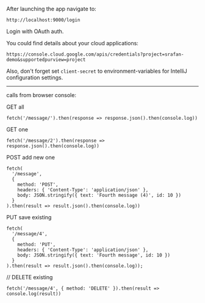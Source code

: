 After launching the app navigate to:

    http://localhost:9000/login

Login with OAuth auth.

You could find details about your cloud applications:

    https://console.cloud.google.com/apis/credentials?project=srafan-demo&supportedpurview=project
    
Also, don't forget set `client-secret` to environment-variables for IntelliJ configuration settings.

---

calls from browser console:

GET all

    fetch('/message/').then(response => response.json().then(console.log))

GET one

    fetch('/message/2').then(response => response.json().then(console.log))

POST add new one

    fetch(
      '/message', 
      { 
        method: 'POST', 
        headers: { 'Content-Type': 'application/json' },
        body: JSON.stringify({ text: 'Fourth message (4)', id: 10 })
      }
    ).then(result => result.json().then(console.log))

PUT save existing

    fetch(
      '/message/4', 
      { 
        method: 'PUT', 
        headers: { 'Content-Type': 'application/json' }, 
        body: JSON.stringify({ text: 'Fourth message', id: 10 })
      }
    ).then(result => result.json().then(console.log));

// DELETE existing

    fetch('/message/4', { method: 'DELETE' }).then(result => console.log(result))